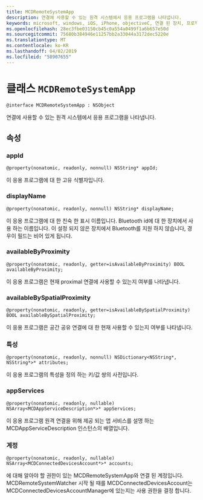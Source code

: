 ```yaml
---
title: MCDRemoteSystemApp
description: 연결에 사용할 수 있는 원격 시스템에서 응용 프로그램을 나타냅니다.
keywords: microsoft, windows, iOS, iPhone, objectiveC, 연결 된 장치, 프로젝트 로마
ms.openlocfilehash: 28ec3fbe03150cb45c0a554a0499f1a6b657e50d
ms.sourcegitcommit: 75680b384946e11257bb2a33044a3172dec5220e
ms.translationtype: MT
ms.contentlocale: ko-KR
ms.lasthandoff: 04/02/2019
ms.locfileid: "58907655"
---
```

# <a name="class-mcdremotesystemapp"></a>클래스 `MCDRemoteSystemApp` 

```
@interface MCDRemoteSystemApp : NSObject
```  

연결에 사용할 수 있는 원격 시스템에서 응용 프로그램을 나타냅니다.

## <a name="properties"></a>속성

### <a name="appid"></a>appId
`@property(nonatomic, readonly, nonnull) NSString* appId;`

이 응용 프로그램에 대 한 고유 식별자입니다.

### <a name="displayname"></a>displayName
`@property(nonatomic, readonly, nonnull) NSString* displayName;`

이 응용 프로그램에 대 한 친숙 한 표시 이름입니다. Bluetooth id에 대 한 장치에서 사용 하는 이름입니다. 이 설정 되지 않은 장치에서 Bluetooth를 지원 하지 않습니다, 경우이 필드는 비어 있게 됩니다.

### <a name="availablebyproximity"></a>availableByProximity
`@property(nonatomic, readonly, getter=isAvailableByProximity) BOOL availableByProximity;`

이 응용 프로그램은 현재 proximal 연결에 사용할 수 있는지 여부를 나타냅니다.

### <a name="availablebyspatialproximity"></a>availableBySpatialProximity
`@property(nonatomic, readonly, getter=isAvailableBySpatialProximity) BOOL availableBySpatialProximity;`

이 응용 프로그램은 공간 공유 연결에 대 한 현재 사용할 수 있는지 여부를 나타냅니다.

### <a name="attributes"></a>특성
`@property(nonatomic, readonly, nonnull) NSDictionary<NSString*, NSString*>* attributes;`

이 응용 프로그램의 특성을 정의 하는 키/값 쌍의 사전입니다.

### <a name="appservices"></a>appServices
`@property(nonatomic, readonly, nullable) NSArray<MCDAppServiceDescription*>* appServices;`

이 응용 프로그램 원격 연결을 위해 제공 되는 앱 서비스를 설명 하는 MCDAppServiceDescription 인스턴스의 배열입니다.

### <a name="accounts"></a>계정
`@property(nonatomic, readonly, nullable) NSArray<MCDConnectedDevicesAccount*>* accounts;`

에 대해 알아야 할 권한이 있는 MCDRemoteSystemApp와 연결 된 계정입니다. MCDRemoteSystemWatcher 시작 될 때를 MCDConnectedDevicesAccount는 MCDConnectedDevicesAccountManager에 있는지는 사용 권한을 결정 합니다.
